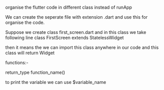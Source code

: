 
organise the flutter code in different class instead of runApp

We can create the seperate file with extension .dart and use this for organise the code.

Suppose we create class first_screen.dart and in this class we take following line
class FirstScreen extends StatelessWidget

then it means the we can import this class anywhere in our code and this class will return Widget

functions:-

return_type function_name()


to print the variable we can use $variable_name






